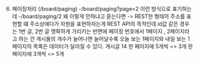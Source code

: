 6. 페이징처리 (/board/paging)
    -/board/paging?page=2 이런 방식으로 표기하는데
    -/board/paging/2 왜 이렇게 안하냐고 묻는다면
-> REST한 형태의 주소를 표현할 떄 주소상에다가 자원을 표현하자는게 REST API의 목적인데
id값 같은 경우는 1번 글, 2번 글 명확하게 가리키는 반면에
페이징 번호에서 1페이지 , 2페이지라고 하는 건
게시물의 개수가 늘어나면 늘어날수록
오늘 보는 1페이지와 내일 보는 1페이지의 목록은 데이터가 달라질 수 있다.
게시글 14
    한 페이지에 5개씩 => 3개
    한 페이지에 3개씩 => 5개
